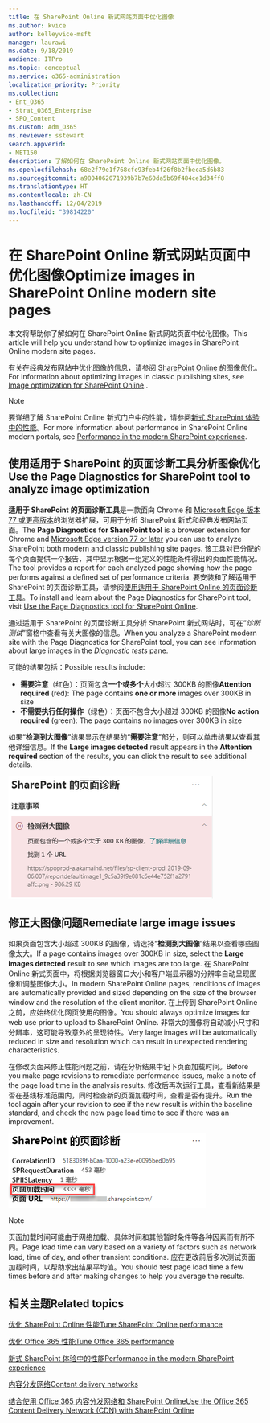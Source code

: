 ```yaml
---
title: 在 SharePoint Online 新式网站页面中优化图像
ms.author: kvice
author: kelleyvice-msft
manager: laurawi
ms.date: 9/18/2019
audience: ITPro
ms.topic: conceptual
ms.service: o365-administration
localization_priority: Priority
ms.collection:
- Ent_O365
- Strat_O365_Enterprise
- SPO_Content
ms.custom: Adm_O365
ms.reviewer: sstewart
search.appverid:
- MET150
description: 了解如何在 SharePoint Online 新式网站页面中优化图像。
ms.openlocfilehash: 68e2f79e1f768cfc93feb4f26f8b2fbeca5d6b83
ms.sourcegitcommit: a9804062071939b7b7e60da5b69f484ce1d34ff8
ms.translationtype: HT
ms.contentlocale: zh-CN
ms.lasthandoff: 12/04/2019
ms.locfileid: "39814220"
---
```

# <a name="optimize-images-in-sharepoint-online-modern-site-pages"></a><span data-ttu-id="37a81-103">在 SharePoint Online 新式网站页面中优化图像</span><span class="sxs-lookup"><span data-stu-id="37a81-103">Optimize images in SharePoint Online modern site pages</span></span>

<span data-ttu-id="37a81-104">本文将帮助你了解如何在 SharePoint Online 新式网站页面中优化图像。</span><span class="sxs-lookup"><span data-stu-id="37a81-104">This article will help you understand how to optimize images in SharePoint Online modern site pages.</span></span>

<span data-ttu-id="37a81-105">有关在经典发布网站中优化图像的信息，请参阅 [SharePoint Online 的图像优化](image-optimization-for-sharepoint-online.md)。</span><span class="sxs-lookup"><span data-stu-id="37a81-105">For information about optimizing images in classic publishing sites, see [Image optimization for SharePoint Online](image-optimization-for-sharepoint-online.md)..</span></span>

>[!NOTE]
><span data-ttu-id="37a81-106">要详细了解 SharePoint Online 新式门户中的性能，请参阅[新式 SharePoint 体验中的性能](https://docs.microsoft.com/sharepoint/modern-experience-performance)。</span><span class="sxs-lookup"><span data-stu-id="37a81-106">For more information about performance in SharePoint Online modern portals, see [Performance in the modern SharePoint experience](https://docs.microsoft.com/sharepoint/modern-experience-performance).</span></span>

## <a name="use-the-page-diagnostics-for-sharepoint-tool-to-analyze-image-optimization"></a><span data-ttu-id="37a81-107">使用适用于 SharePoint 的页面诊断工具分析图像优化</span><span class="sxs-lookup"><span data-stu-id="37a81-107">Use the Page Diagnostics for SharePoint tool to analyze image optimization</span></span>

<span data-ttu-id="37a81-108">**适用于 SharePoint 的页面诊断工具**是一款面向 Chrome 和 [Microsoft Edge 版本 77 或更高版本](https://www.microsoftedgeinsider.com/download?form=MI13E8&OCID=MI13E8)的浏览器扩展，可用于分析 SharePoint 新式和经典发布网站页面。</span><span class="sxs-lookup"><span data-stu-id="37a81-108">The **Page Diagnostics for SharePoint tool** is a browser extension for Chrome and [Microsoft Edge version 77 or later](https://www.microsoftedgeinsider.com/download?form=MI13E8&OCID=MI13E8) you can use to analyze SharePoint both modern and classic publishing site pages.</span></span> <span data-ttu-id="37a81-109">该工具对已分配的每个页面提供一个报告，其中显示根据一组定义的性能条件得出的页面性能情况。</span><span class="sxs-lookup"><span data-stu-id="37a81-109">The tool provides a report for each analyzed page showing how the page performs against a defined set of performance criteria.</span></span> <span data-ttu-id="37a81-110">要安装和了解适用于 SharePoint 的页面诊断工具，请参阅[使用适用于 SharePoint Online 的页面诊断工具](page-diagnostics-for-spo.md)。</span><span class="sxs-lookup"><span data-stu-id="37a81-110">To install and learn about the Page Diagnostics for SharePoint tool, visit [Use the Page Diagnostics tool for SharePoint Online](page-diagnostics-for-spo.md).</span></span>

<span data-ttu-id="37a81-111">通过适用于 SharePoint 的页面诊断工具分析 SharePoint 新式网站时，可在“_诊断测试_”窗格中查看有关大图像的信息。</span><span class="sxs-lookup"><span data-stu-id="37a81-111">When you analyze a SharePoint modern site with the Page Diagnostics for SharePoint tool, you can see information about large images in the _Diagnostic tests_ pane.</span></span>

<span data-ttu-id="37a81-112">可能的结果包括：</span><span class="sxs-lookup"><span data-stu-id="37a81-112">Possible results include:</span></span>

- <span data-ttu-id="37a81-113">**需要注意**（红色）：页面包含**一个或多个**大小超过 300KB 的图像</span><span class="sxs-lookup"><span data-stu-id="37a81-113">**Attention required** (red): The page contains **one or more** images over 300KB in size</span></span>
- <span data-ttu-id="37a81-114">**不需要执行任何操作**（绿色）：页面不包含大小超过 300KB 的图像</span><span class="sxs-lookup"><span data-stu-id="37a81-114">**No action required** (green): The page contains no images over 300KB in size</span></span>

<span data-ttu-id="37a81-115">如果“**检测到大图像**”结果显示在结果的“**需要注意**”部分，则可以单击结果以查看其他详细信息。</span><span class="sxs-lookup"><span data-stu-id="37a81-115">If the **Large images detected** result appears in the **Attention required** section of the results, you can click the result to see additional details.</span></span>

![页面诊断工具结果](media/modern-portal-optimization/pagediag-large-images.png)

## <a name="remediate-large-image-issues"></a><span data-ttu-id="37a81-117">修正大图像问题</span><span class="sxs-lookup"><span data-stu-id="37a81-117">Remediate large image issues</span></span>

<span data-ttu-id="37a81-118">如果页面包含大小超过 300KB 的图像，请选择“**检测到大图像**”结果以查看哪些图像太大。</span><span class="sxs-lookup"><span data-stu-id="37a81-118">If a page contains images over 300KB in size, select the **Large images detected** result to see which images are too large.</span></span> <span data-ttu-id="37a81-119">在 SharePoint Online 新式页面中，将根据浏览器窗口大小和客户端显示器的分辨率自动呈现图像和调整图像大小。</span><span class="sxs-lookup"><span data-stu-id="37a81-119">In modern SharePoint Online pages, renditions of images are automatically provided and sized depending on the size of the browser window and the resolution of the client monitor.</span></span> <span data-ttu-id="37a81-120">在上传到 SharePoint Online 之前，应始终优化网页使用的图像。</span><span class="sxs-lookup"><span data-stu-id="37a81-120">You should always optimize images for web use prior to upload to SharePoint Online.</span></span> <span data-ttu-id="37a81-121">非常大的图像将自动减小尺寸和分辨率，这可能导致意外的呈现特性。</span><span class="sxs-lookup"><span data-stu-id="37a81-121">Very large images will be automatically reduced in size and resolution which can result in unexpected rendering characteristics.</span></span>

<span data-ttu-id="37a81-122">在修改页面来修正性能问题之前，请在分析结果中记下页面加载时间。</span><span class="sxs-lookup"><span data-stu-id="37a81-122">Before you make page revisions to remediate performance issues, make a note of the page load time in the analysis results.</span></span> <span data-ttu-id="37a81-123">修改后再次运行工具，查看新结果是否在基线标准范围内，同时检查新的页面加载时间，查看是否有提升。</span><span class="sxs-lookup"><span data-stu-id="37a81-123">Run the tool again after your revision to see if the new result is within the baseline standard, and check the new page load time to see if there was an improvement.</span></span>

![页面加载时间结果](media/modern-portal-optimization/pagediag-page-load-time.png)

>[!NOTE]
><span data-ttu-id="37a81-125">页面加载时间可能由于网络加载、具体时间和其他暂时条件等各种因素而有所不同。</span><span class="sxs-lookup"><span data-stu-id="37a81-125">Page load time can vary based on a variety of factors such as network load, time of day, and other transient conditions.</span></span> <span data-ttu-id="37a81-126">应在更改前后多次测试页面加载时间，以帮助求出结果平均值。</span><span class="sxs-lookup"><span data-stu-id="37a81-126">You should test page load time a few times before and after making changes to help you average the results.</span></span>

## <a name="related-topics"></a><span data-ttu-id="37a81-127">相关主题</span><span class="sxs-lookup"><span data-stu-id="37a81-127">Related topics</span></span>

[<span data-ttu-id="37a81-128">优化 SharePoint Online 性能</span><span class="sxs-lookup"><span data-stu-id="37a81-128">Tune SharePoint Online performance</span></span>](tune-sharepoint-online-performance.md)

[<span data-ttu-id="37a81-129">优化 Office 365 性能</span><span class="sxs-lookup"><span data-stu-id="37a81-129">Tune Office 365 performance</span></span>](tune-office-365-performance.md)

[<span data-ttu-id="37a81-130">新式 SharePoint 体验中的性能</span><span class="sxs-lookup"><span data-stu-id="37a81-130">Performance in the modern SharePoint experience</span></span>](https://docs.microsoft.com/sharepoint/modern-experience-performance)

[<span data-ttu-id="37a81-131">内容分发网络</span><span class="sxs-lookup"><span data-stu-id="37a81-131">Content delivery networks</span></span>](content-delivery-networks.md)

[<span data-ttu-id="37a81-132">结合使用 Office 365 内容分发网络和 SharePoint Online</span><span class="sxs-lookup"><span data-stu-id="37a81-132">Use the Office 365 Content Delivery Network (CDN) with SharePoint Online</span></span>](use-office-365-cdn-with-spo.md)
